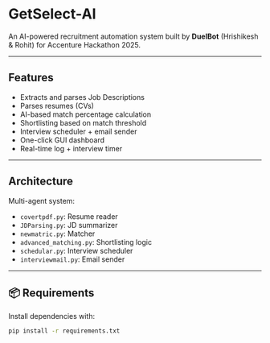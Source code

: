 # GetSelect-AI


An AI-powered recruitment automation system built by **DuelBot** (Hrishikesh & Rohit) for Accenture Hackathon 2025.

---

## Features

-  Extracts and parses Job Descriptions
-  Parses resumes (CVs)
-  AI-based match percentage calculation
-  Shortlisting based on match threshold
-  Interview scheduler + email sender
-  One-click GUI dashboard
-  Real-time log + interview timer

---

##  Architecture

Multi-agent system:

- `covertpdf.py`: Resume reader
- `JDParsing.py`: JD summarizer
- `newmatric.py`: Matcher
- `advanced_matching.py`: Shortlisting logic
- `schedular.py`: Interview scheduler
- `interviewmail.py`: Email sender

---

## 📦 Requirements

Install dependencies with:

```bash
pip install -r requirements.txt
